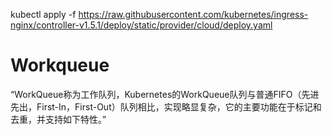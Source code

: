 kubectl apply -f https://raw.githubusercontent.com/kubernetes/ingress-nginx/controller-v1.5.1/deploy/static/provider/cloud/deploy.yaml

# Workqueue

“WorkQueue称为工作队列，Kubernetes的WorkQueue队列与普通FIFO（先进先出，First-In，First-Out）队列相比，实现略显复杂，它的主要功能在于标记和去重，并支持如下特性。”
